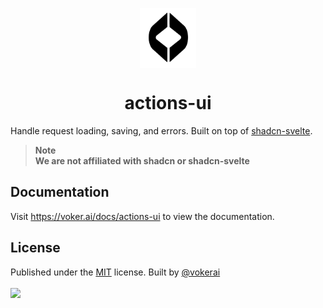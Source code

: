 <p align="center">
 <img align="center" src="https://github.com/vokerai/actions-ui/blob/main/sites/docs/static/light-favicon.png" height="96" />
 <h1 align="center">
  actions-ui
 </h1>
</p>

Handle request loading, saving, and errors. Built on top of [shadcn-svelte](https://www.shadcn-svelte.com/).

> **Note** <br> **We are not affiliated with shadcn or shadcn-svelte** <br>

## Documentation

Visit https://voker.ai/docs/actions-ui to view the documentation.

## License

Published under the [MIT](https://github.com/vokerai/actions-ui/blob/main/LICENSE) license.
Built by [@vokerai](https://github.com/vokerai)
<br><br>
<a href="https://github.com/huntabyte/shadcn-svelte/graphs/contributors">
  <img src="https://contrib.rocks/image?repo=huntabyte/shadcn-svelte" />
</a>
